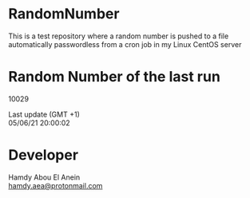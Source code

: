 # RandomNumber    
This is a test repository where a random number is pushed to a file automatically passwordless from a cron job in my Linux CentOS server    
# Random Number of the last run   
10029
      
Last update (GMT +1)    
05/06/21 20:00:02
# Developer    
Hamdy Abou El Anein   
hamdy.aea@protonmail.com

